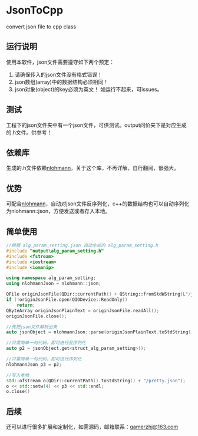 # JsonToCpp
convert json file to cpp class
## 运行说明
使用本软件，json文件需要遵守如下两个预定：
1. 请确保传入的json文件没有格式错误！
2. json数组(array)中的数据结构必须相同！
3. json对象(object)的key必须为英文！
如运行不起来，可issues。
## 测试
工程下的json文件夹中有一个json文件，可供测试。output问价夹下是对应生成的.h文件。供参考！ 

## 依赖库
生成的.h文件依赖[nlohmann](https://github.com/nlohmann/json)，关于这个库，不再详解，自行翻阅，很强大。

## 优势
可配合[nlohmann](https://github.com/nlohmann/json)，自动对json文件反序列化，c++的数据结构也可以自动序列化为nlohmann::json，方便发送或者存入本地。

## 简单使用
```cpp
//根据 alg_param_setting.json 自动生成的 alg_param_setting.h
#include "output\alg_param_setting.h"
#include <fstream>
#include <iostream>
#include <iomanip>

using namespace alg_param_setting;
using nlohmannJson = nlohmann::json;

QFile originJsonFile(QDir::currentPath() + QString::fromStdWString(L"/json/alg_param_setting.json"));
if (!originJsonFile.open(QIODevice::ReadOnly))
	return;
QByteArray originJsonPlainText = originJsonFile.readAll();
originJsonFile.close();

//先把json文件解析出来
auto jsonObject = nlohmannJson::parse(originJsonPlainText.toStdString());

//只需简单一句代码，即可进行反序列化
auto p2 = jsonObject.get<struct_alg_param_setting>();

//只需简单一句代码，即可进行序列化
nlohmannJson p3 = p2;

//写入本地
std::ofstream o(QDir::currentPath().toStdString() + "/pretty.json");
o << std::setw(4) << p3 << std::endl;
o.close()
```
## 后续
还可以进行很多扩展和定制化，如需源码，邮箱联系：gamerzhj@163.com
